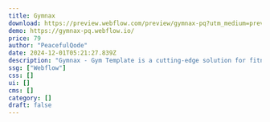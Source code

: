```yaml
---
title: Gymnax
download: https://preview.webflow.com/preview/gymnax-pq?utm_medium=preview_link&utm_source=designer&utm_content=gymnax-pq&preview=806e279a730b1fe712d04cda041341b3&workflow=preview
demo: https://gymnax-pq.webflow.io/
price: 79
author: "PeacefulQode"
date: 2024-12-01T05:21:27.839Z
description: "Gymnax - Gym Template is a cutting-edge solution for fitness centers and gyms. With its modern design and user-friendly interface, it empowers owners to showcase facilities, schedule classes, and engage members effectively online."
ssg: ["Webflow"]
css: []
ui: []
cms: []
category: []
draft: false
---
```

